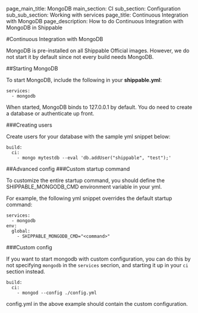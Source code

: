 page_main_title: MongoDB
main_section: CI
sub_section: Configuration
sub_sub_section: Working with services
page_title: Continuous Integration with MongoDB
page_description: How to do Continuous Integration with MongoDB in Shippable

#Continuous Integration with MongoDB

MongoDB is pre-installed on all Shippable Official images. However, we do not start it by default since not every build needs MongoDB.

##Starting MongoDB

To start MongoDB, include the following in your **shippable.yml**:

```
services:
  - mongodb
```

When started, MongoDB binds to 127.0.0.1 by default. You do need to create a database or authenticate up front.

###Creating users

Create users for your database with the sample yml snippet below:

```
build:
  ci:
    - mongo mytestdb --eval 'db.addUser("shippable", "test");'

```

##Advanced config
###Custom startup command

To customize the entire startup command, you should define the SHIPPABLE_MONGODB_CMD environment variable in your yml.

For example, the following yml snippet overrides the default startup command:

```
services:
  - mongodb
env:
  global:
    - SHIPPABLE_MONGODB_CMD="<command>"
```

###Custom config

If you want to start mongodb with custom configuration, you can do this by not specifying `mongodb` in the `services` secrion, and starting it up in your `ci` section instead.

```
build:
  ci:
    - mongod --config ./config.yml

```
config.yml in the above example should contain the custom configuration.
